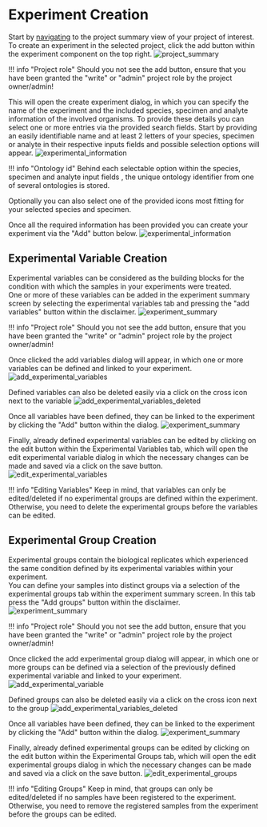 # Experiment Creation

Start by [navigating](../project/project_introduction.md#project-navigation) 
to the project summary view of your project of interest.
To create an experiment in the selected project, click the add button within the experiment component on the top right.
![project_summary](../project/images/project_summary.png)

!!! info "Project role"
    Should you not see the add button,
    ensure that you have been granted the "write" or "admin" project role by the project owner/admin!

This will open the create experiment dialog, in which you can specify the name of the experiment and the included species, specimen and analyte
information of the involved organisms.
To provide these details you can select one or more entries via the provided search fields.
Start by providing an easily identifiable name and at least 2 letters of your species, specimen or analyte in their respective inputs
fields and possible selection options will appear.
![experimental_information](images/create_experiment_search.png)

!!! info "Ontology id"
    Behind each selectable option within the species, specimen and analyte input fields
    , the unique ontology identifier from one of several ontologies is stored.

Optionally you can also select one of the provided icons most fitting for your selected species and specimen.

Once all the required information has been provided you can create your experiment via the "Add"
button below.
![experimental_information](images/create_experiment.png)


## Experimental Variable Creation

Experimental variables can be considered as the building blocks for the condition with which the samples in your experiments were treated.  
One or more of these variables can be added in the experiment summary screen by selecting the experimental variables tab and pressing the "add variables" button within the disclaimer.
![experiment_summary](images/experimental_summary_no_variables.png)

!!! info "Project role"
    Should you not see the add button,
    ensure that you have been granted the "write" or "admin" project role by the project owner/admin!

Once clicked the add variables dialog will appear, in which one or more variables can be defined and linked to your experiment.
![add_experimental_variables](images/add_experimental_variables.png)

Defined variables can also be deleted easily via a click on the cross icon next to the variable
![add_experimental_variables_deleted](images/add_experimental_variables_deleted.png)

Once all variables have been defined, they can be linked to the experiment by clicking the "Add" button within the dialog.
![experiment_summary](images/add_experimental_variables_summary.png)

Finally, already defined experimental variables can be edited by clicking on the edit button within the Experimental Variables tab, 
which will open the edit experimental variable dialog in which the necessary changes can be made and saved via a click on the save button. 
![edit_experimental_variables](images/edit_experimental_variables.png)

!!! info "Editing Variables"
    Keep in mind, that variables can only be edited/deleted if no experimental groups are defined within the experiment.
    Otherwise, you need to delete the experimental groups before the variables can be edited.

## Experimental Group Creation

Experimental groups contain the biological replicates which experienced the same condition defined by its experimental variables within your experiment.  
You can define your samples into distinct groups via a selection of the experimental groups tab within the experiment summary screen. 
In this tab press the "Add groups" button within the disclaimer.
![experiment_summary](images/experimental_summary_no_groups.png)

!!! info "Project role"
    Should you not see the add button,
    ensure that you have been granted the "write" or "admin" project role by the project owner/admin!

Once clicked the add experimental group dialog will appear, in which one or more groups can be defined via a selection of the previously defined experimental variable and linked to your experiment.
![add_experimental_variable](images/add_experimental_groups.png)

Defined groups can also be deleted easily via a click on the cross icon next to the group
![add_experimental_variables_deleted](images/add_experimental_groups_deleted.png)

Once all variables have been defined, they can be linked to the experiment by clicking the "Add" button within the dialog.
![experiment_summary](images/add_experimental_groups_summary.png)

Finally, already defined experimental groups can be edited by clicking on the edit button within the Experimental Groups tab,
which will open the edit experimental groups dialog in which the necessary changes can be made and saved via a click on the save button.
![edit_experimental_groups](images/edit_experimental_groups.png)

!!! info "Editing Groups"
    Keep in mind, that groups can only be edited/deleted if no samples have been registered to the experiment.
    Otherwise, you need to remove the registered samples from the experiment before the groups can be edited.
